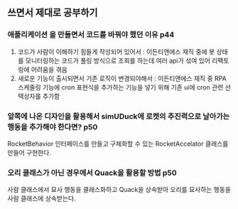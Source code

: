 

## 쓰면서 제대로 공부하기

### 애플리케이션 을 만들면서 코드를 바꿔야 했던 이유 p44

1. 코드가 사람이 이해하기 힘들게 작성되어 있어서 : 이든티앤에스 재직 중에 봇 상태를 모니터링하는 코드가 풀링 방식으로 조회를 하는데 여러 api가 섞여 있어 리팩토링에 어려움을 겪음
2. 새로운 기능이 출시되면서 기존 로직이 변경되야해서 : 이든티앤에스 재직 중 RPA 스케줄링 기능에 cron 표현식을 추가하는 기능을 넣기 위해 기존 ui에 cron 관련 선택상자를 추가함

### 앞쪽에 나온 디자인을 활용해서 simUDuck에 로켓의 추진력으로 날아가는 행동을 추가해야 한다면? p50

RocketBehavior 인터페이스를 만들고 구체화할 수 있는 RocketAccelator 클래스를 만들어 구현한다.

### 오리 클래스가 아닌 경우에서 Quack을 활용할 방법  p50

사람 클래스에서 묘사 행동을 클래스화하고 Quack을 상속받아 오리를 묘사하는 행동을 사람 클래스에 상속받는다.